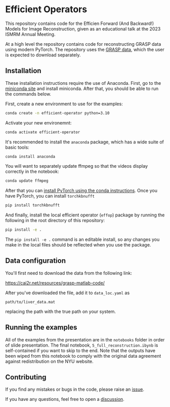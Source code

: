 # Efficient Operators

This repository contains code for the Efficien Forward (And Backward!) Models
for Image Reconstruction, given as an educational talk at the 2023 ISMRM Annual
Meeting.

At a high level the repository contains code for reconstructing GRASP data
using modern PyTorch. The repository uses the
[GRASP data](https://cai2r.net/resources/grasp-matlab-code/), which the user is
expected to download separately.

## Installation

These installation instructions require the use of Anaconda. First,
go to the [miniconda site](https://docs.conda.io/en/latest/miniconda.html) and
install miniconda. After that, you should be able to run the commands below.

First, create a new environment to use for the examples:
```bash
conda create -n efficient-operator python=3.10
```

Activate your new environemnt:
```bash
conda activate efficient-operator
```

It's recommended to install the `anaconda` package, which has a wide suite of
basic tools:
```bash
conda install anaconda
```

You will want to separately update ffmpeg so that the videos display
correctly in the notebook:
```bash
conda update ffmpeg
```

After that you can
[install PyTorch using the conda instructions](https://pytorch.org/get-started/locally/).
Once you have PyTorch, you can install `torchkbnufft`
```bash
pip install torchkbnufft
```

And finally, install the local efficient operator (`effop`) package by running
the following in the root directory of this repository:
```bash
pip install -e .
```
The `pip install -e .` command is an editable install, so any changes you make
in the local files should be reflected when you use the package.

## Data configuration

You'll first need to download the data from the following link:

https://cai2r.net/resources/grasp-matlab-code/

After you've downloaded the file, add it to `data_loc.yaml` as
```
path/to/liver_data.mat
```
replacing the path with the true path on your system.

## Running the examples

All of the examples from the presentation are in the `notebooks` folder in
order of slide presentation. The final notebook, `5_full_reconstruction.ibynb`
is self-contained if you want to skip to the end. Note that the outputs have
been wiped from this notebook to comply with the original data agreement
against redistribution on the NYU website.

## Contributing

If you find any mistakes or bugs in the code, please raise an [issue](https://github.com/mmuckley/2023_ISMRM_Efficient_Operator_Educational/issues).

If you have any questions, feel free to open a [discussion](https://github.com/mmuckley/2023_ISMRM_Efficient_Operator_Educational/discussions).
